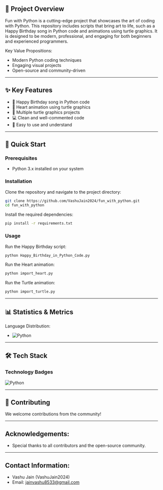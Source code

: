 ## 🎯 Project Overview

Fun with Python is a cutting-edge project that showcases the art of coding with Python. This repository includes scripts that bring art to life, such as a Happy Birthday song in Python code and animations using turtle graphics. It is designed to be modern, professional, and engaging for both beginners and experienced programmers.

Key Value Propositions:
- Modern Python coding techniques
- Engaging visual projects
- Open-source and community-driven
 
---

## ✨ Key Features

- 🎂 Happy Birthday song in Python code
- 🖤 Heart animation using turtle graphics
- 🐢 Multiple turtle graphics projects
- 💻 Clean and well-commented code
- 🚀 Easy to use and understand

---

## 🚀 Quick Start

### Prerequisites

- Python 3.x installed on your system

### Installation

Clone the repository and navigate to the project directory:
```bash
git clone https://github.com/VashuJain2024/fun_with_python.git
cd fun_with_python
```

Install the required dependencies:
```bash
pip install -r requirements.txt
```

### Usage

Run the Happy Birthday script:
```bash
python Happy_Birthday_in_Python_Code.py
```

Run the Heart animation:
```bash
python import_heart.py
```

Run the Turtle animation:
```bash
python import_turtle.py
```

---

## 📊 Statistics & Metrics

Language Distribution:
- ![Python](https://img.shields.io/badge/python-100%25-green)

---

## 🛠️ Tech Stack

### Technology Badges
![Python](https://img.shields.io/badge/python-3.9%2B-green)
 
---

## 🤝 Contributing

We welcome contributions from the community!  
 
---

## Acknowledgements:
- Special thanks to all contributors and the open-source community.

---

## Contact Information:
- Vashu Jain (VashuJain2024)
- Email: jainvashu8533@gmail.com